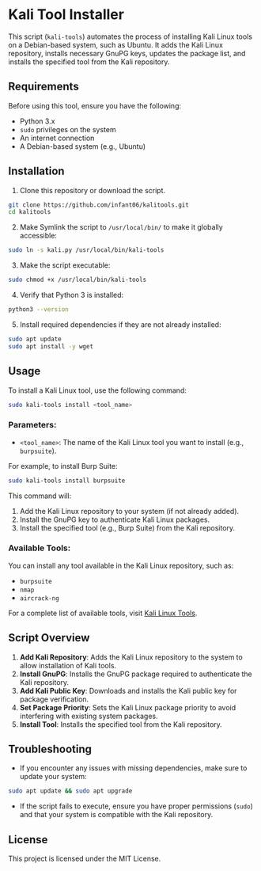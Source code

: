 # Kali Tool Installer

This script (`kali-tools`) automates the process of installing Kali Linux tools on a Debian-based system, such as Ubuntu. It adds the Kali Linux repository, installs necessary GnuPG keys, updates the package list, and installs the specified tool from the Kali repository.

## Requirements

Before using this tool, ensure you have the following:

- Python 3.x
- `sudo` privileges on the system
- An internet connection
- A Debian-based system (e.g., Ubuntu)

## Installation

1. Clone this repository or download the script.

```bash
git clone https://github.com/infant06/kalitools.git
cd kalitools
```

2. Make Symlink the script to `/usr/local/bin/` to make it globally accessible:

```bash
sudo ln -s kali.py /usr/local/bin/kali-tools
```

3. Make the script executable:

```bash
sudo chmod +x /usr/local/bin/kali-tools
```

4. Verify that Python 3 is installed:

```bash
python3 --version
```

5. Install required dependencies if they are not already installed:

```bash
sudo apt update
sudo apt install -y wget
```

## Usage

To install a Kali Linux tool, use the following command:

```bash
sudo kali-tools install <tool_name>
```

### Parameters:

- `<tool_name>`: The name of the Kali Linux tool you want to install (e.g., `burpsuite`).

For example, to install Burp Suite:

```bash
sudo kali-tools install burpsuite
```

This command will:

1. Add the Kali Linux repository to your system (if not already added).
2. Install the GnuPG key to authenticate Kali Linux packages.
3. Install the specified tool (e.g., Burp Suite) from the Kali repository.

### Available Tools:

You can install any tool available in the Kali Linux repository, such as:

- `burpsuite`
- `nmap`
- `aircrack-ng`

For a complete list of available tools, visit [Kali Linux Tools](https://tools.kali.org/tools-listing).

## Script Overview

1. **Add Kali Repository**: Adds the Kali Linux repository to the system to allow installation of Kali tools.
2. **Install GnuPG**: Installs the GnuPG package required to authenticate the Kali repository.
3. **Add Kali Public Key**: Downloads and installs the Kali public key for package verification.
4. **Set Package Priority**: Sets the Kali Linux package priority to avoid interfering with existing system packages.
5. **Install Tool**: Installs the specified tool from the Kali repository.

## Troubleshooting

- If you encounter any issues with missing dependencies, make sure to update your system:

```bash
sudo apt update && sudo apt upgrade
```

- If the script fails to execute, ensure you have proper permissions (`sudo`) and that your system is compatible with the Kali repository.

## License

This project is licensed under the MIT License.

